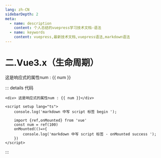 ```yaml
---
lang: zh-CN
sidebarDepth: 2
meta:
  - name: description
    content: 个人总结的vuepress学习技术文档-语法
  - name: keywords
    content: vuepress,最新技术文档,vuepress语法,markdown语法
---
```


# 二.Vue3.x（生命周期）


<div> 这是响应式的属性num : {{ num }}</div>

<script setup lang="ts">
    console.log('markdown 中写 script 标签 begin ');

    import {ref,onMounted} from 'vue'
    const num = ref(100)
    onMounted(()=>{
        console.log('markdown 中写 script 标签 - onMounted success ');
    })
</script>

::: details 代码
```vue
<div> 这是响应式的属性num : {{ num }}</div>

<script setup lang="ts">
    console.log('markdown 中写 script 标签 begin ');

    import {ref,onMounted} from 'vue'
    const num = ref(100)
    onMounted(()=>{
        console.log('markdown 中写 script 标签 - onMounted success ');
    })
</script>
```
:::
